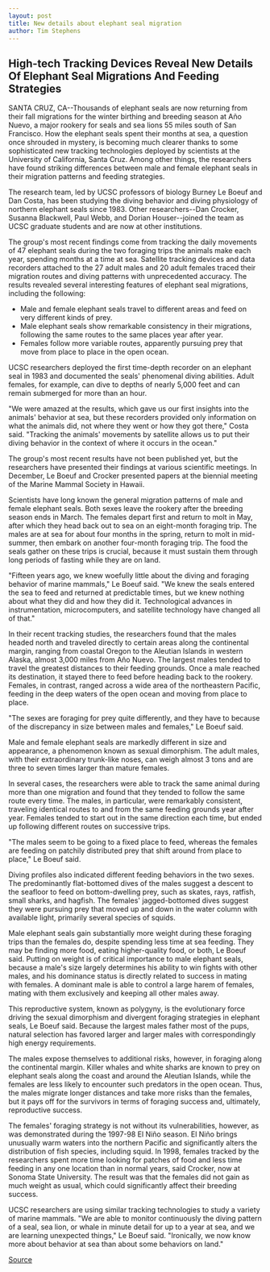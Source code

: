 ```yaml
---
layout: post
title: New details about elephant seal migration
author: Tim Stephens
---
```


## High-tech Tracking Devices Reveal New Details Of Elephant Seal Migrations And Feeding Strategies

SANTA CRUZ, CA--Thousands of elephant seals are now returning from their fall migrations for the winter birthing and breeding season at Año Nuevo, a major rookery for seals and sea lions 55 miles south of San Francisco. How the elephant seals spent their months at sea, a question once shrouded in mystery, is becoming much clearer thanks to some sophisticated new tracking technologies deployed by scientists at the University of California, Santa Cruz. Among other things, the researchers have found striking differences between male and female elephant seals in their migration patterns and feeding strategies.

The research team, led by UCSC professors of biology Burney Le Boeuf and Dan Costa, has been studying the diving behavior and diving physiology of northern elephant seals since 1983. Other researchers--Dan Crocker, Susanna Blackwell, Paul Webb, and Dorian Houser--joined the team as UCSC graduate students and are now at other institutions.

The group's most recent findings come from tracking the daily movements of 47 elephant seals during the two foraging trips the animals make each year, spending months at a time at sea. Satellite tracking devices and data recorders attached to the 27 adult males and 20 adult females traced their migration routes and diving patterns with unprecedented accuracy. The results revealed several interesting features of elephant seal migrations, including the following:

* Male and female elephant seals travel to different areas and feed on very different kinds of prey.
* Male elephant seals show remarkable consistency in their migrations, following the same routes to the same places year after year.
* Females follow more variable routes, apparently pursuing prey that move from place to place in the open ocean.

UCSC researchers deployed the first time-depth recorder on an elephant seal in 1983 and documented the seals' phenomenal diving abilities. Adult females, for example, can dive to depths of nearly 5,000 feet and can remain submerged for more than an hour.

"We were amazed at the results, which gave us our first insights into the animals' behavior at sea, but these recorders provided only information on what the animals did, not where they went or how they got there," Costa said. "Tracking the animals' movements by satellite allows us to put their diving behavior in the context of where it occurs in the ocean."

The group's most recent results have not been published yet, but the researchers have presented their findings at various scientific meetings. In December, Le Boeuf and Crocker presented papers at the biennial meeting of the Marine Mammal Society in Hawaii.

Scientists have long known the general migration patterns of male and female elephant seals. Both sexes leave the rookery after the breeding season ends in March. The females depart first and return to molt in May, after which they head back out to sea on an eight-month foraging trip. The males are at sea for about four months in the spring, return to molt in mid-summer, then embark on another four-month foraging trip. The food the seals gather on these trips is crucial, because it must sustain them through long periods of fasting while they are on land.

"Fifteen years ago, we knew woefully little about the diving and foraging behavior of marine mammals," Le Boeuf said. "We knew the seals entered the sea to feed and returned at predictable times, but we knew nothing about what they did and how they did it. Technological advances in instrumentation, microcomputers, and satellite technology have changed all of that."

In their recent tracking studies, the researchers found that the males headed north and traveled directly to certain areas along the continental margin, ranging from coastal Oregon to the Aleutian Islands in western Alaska, almost 3,000 miles from Año Nuevo. The largest males tended to travel the greatest distances to their feeding grounds. Once a male reached its destination, it stayed there to feed before heading back to the rookery. Females, in contrast, ranged across a wide area of the northeastern Pacific, feeding in the deep waters of the open ocean and moving from place to place.

"The sexes are foraging for prey quite differently, and they have to because of the discrepancy in size between males and females," Le Boeuf said.

Male and female elephant seals are markedly different in size and appearance, a phenomenon known as sexual dimorphism. The adult males, with their extraordinary trunk-like noses, can weigh almost 3 tons and are three to seven times larger than mature females.

In several cases, the researchers were able to track the same animal during more than one migration and found that they tended to follow the same route every time. The males, in particular, were remarkably consistent, traveling identical routes to and from the same feeding grounds year after year. Females tended to start out in the same direction each time, but ended up following different routes on successive trips.

"The males seem to be going to a fixed place to feed, whereas the females are feeding on patchily distributed prey that shift around from place to place," Le Boeuf said.

Diving profiles also indicated different feeding behaviors in the two sexes. The predominantly flat-bottomed dives of the males suggest a descent to the seafloor to feed on bottom-dwelling prey, such as skates, rays, ratfish, small sharks, and hagfish. The females' jagged-bottomed dives suggest they were pursuing prey that moved up and down in the water column with available light, primarily several species of squids.

Male elephant seals gain substantially more weight during these foraging trips than the females do, despite spending less time at sea feeding. They may be finding more food, eating higher-quality food, or both, Le Boeuf said. Putting on weight is of critical importance to male elephant seals, because a male's size largely determines his ability to win fights with other males, and his dominance status is directly related to success in mating with females. A dominant male is able to control a large harem of females, mating with them exclusively and keeping all other males away.

This reproductive system, known as polygyny, is the evolutionary force driving the sexual dimorphism and divergent foraging strategies in elephant seals, Le Boeuf said. Because the largest males father most of the pups, natural selection has favored larger and larger males with correspondingly high energy requirements.

The males expose themselves to additional risks, however, in foraging along the continental margin. Killer whales and white sharks are known to prey on elephant seals along the coast and around the Aleutian Islands, while the females are less likely to encounter such predators in the open ocean. Thus, the males migrate longer distances and take more risks than the females, but it pays off for the survivors in terms of foraging success and, ultimately, reproductive success.

The females' foraging strategy is not without its vulnerabilities, however, as was demonstrated during the 1997-98 El Niño season. El Niño brings unusually warm waters into the northern Pacific and significantly alters the distribution of fish species, including squid. In 1998, females tracked by the researchers spent more time looking for patches of food and less time feeding in any one location than in normal years, said Crocker, now at Sonoma State University. The result was that the females did not gain as much weight as usual, which could significantly affect their breeding success.

UCSC researchers are using similar tracking technologies to study a variety of marine mammals. "We are able to monitor continuously the diving pattern of a seal, sea lion, or whale in minute detail for up to a year at sea, and we are learning unexpected things," Le Boeuf said. "Ironically, we now know more about behavior at sea than about some behaviors on land."

[Source](http://www1.ucsc.edu/news_events/press_releases/archive/99-00/01-00/elephant_seals.htm "Permalink to New details about elephant seal migration")